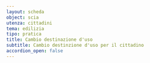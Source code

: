 ```yaml
---
layout: scheda
object: scia
utenza: cittadini
tema: edilizia
tipo: pratica
title: Cambio destinazione d'uso
subtitle: Cambio destinzione d'uso per il cittadino
accordion_open: false
---
```

